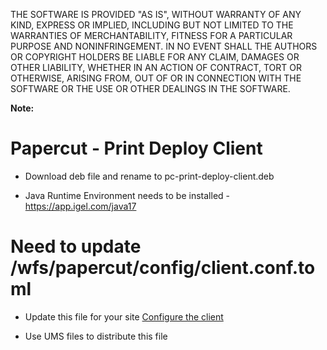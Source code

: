 THE SOFTWARE IS PROVIDED "AS IS", WITHOUT WARRANTY OF ANY KIND, EXPRESS OR IMPLIED, INCLUDING BUT NOT LIMITED TO THE WARRANTIES OF MERCHANTABILITY, FITNESS FOR A PARTICULAR PURPOSE AND NONINFRINGEMENT. IN NO EVENT SHALL THE AUTHORS OR COPYRIGHT HOLDERS BE LIABLE FOR ANY CLAIM, DAMAGES OR OTHER LIABILITY, WHETHER IN AN ACTION OF CONTRACT, TORT OR OTHERWISE, ARISING FROM, OUT OF OR IN CONNECTION WITH THE SOFTWARE OR THE USE OR OTHER DEALINGS IN THE SOFTWARE.

**Note:**

# Papercut - Print Deploy Client

- Download deb file and rename to pc-print-deploy-client.deb

- Java Runtime Environment needs to be installed - https://app.igel.com/java17

# Need to update /wfs/papercut/config/client.conf.toml

- Update this file for your site [Configure the client](https://www.papercut.com/help/manuals/print-deploy/configure/config-the-client/)

- Use UMS files to distribute this file
